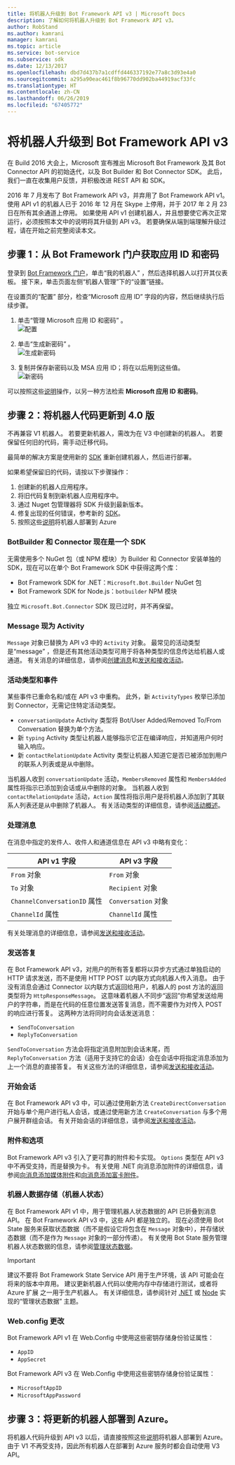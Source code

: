 ```yaml
---
title: 将机器人升级到 Bot Framework API v3 | Microsoft Docs
description: 了解如何将机器人升级到 Bot Framework API v3。
author: RobStand
ms.author: kamrani
manager: kamrani
ms.topic: article
ms.service: bot-service
ms.subservice: sdk
ms.date: 12/13/2017
ms.openlocfilehash: dbd7d437b7a1cdffd446337192e77a8c3d93e4a0
ms.sourcegitcommit: a295a90eac461f8b96770dd902ba44919acf33fc
ms.translationtype: HT
ms.contentlocale: zh-CN
ms.lasthandoff: 06/26/2019
ms.locfileid: "67405772"
---
```

# <a name="upgrade-your-bot-to-bot-framework-api-v3"></a>将机器人升级到 Bot Framework API v3

在 Build 2016 大会上，Microsoft 宣布推出 Microsoft Bot Framework 及其 Bot Connector API 的初始迭代，以及 Bot Builder 和 Bot Connector SDK。 此后，我们一直在收集用户反馈，并积极改进 REST API 和 SDK。

2016 年 7 月发布了 Bot Framework API v3，并弃用了 Bot Framework API v1。 使用 API v1 的机器人已于 2016 年 12 月在 Skype 上停用，并于 2017 年 2 月 23 日在所有其余通道上停用。 如果使用 API v1 创建机器人，并且想要使它再次正常运行，必须按照本文中的说明将其升级到 API v3。 若要确保从端到端理解升级过程，请在开始之前完整阅读本文。 

## <a name="step-1-get-your-app-id-and-password-from-the-bot-framework-portal"></a>步骤 1：从 Bot Framework 门户获取应用 ID 和密码

登录到 [Bot Framework 门户](https://dev.botframework.com/)，单击“我的机器人”  ，然后选择机器人以打开其仪表板。 接下来，单击页面左侧“机器人管理”下的“设置”链接。   

在设置页的“配置”  部分，检查“Microsoft 应用 ID”  字段的内容，然后继续执行后续步骤。

<!-- TODO: Remove this 
### Case 1: App ID field is already populated

If the **App ID** field is already populated, complete these steps:
-->

1. 单击“管理 Microsoft 应用 ID 和密码”  。  
![配置](./media/upgrade/manage-app-id.png)

2. 单击“生成新密码”  。  
![生成新密码](./media/upgrade/generate-new-password.png)

3. 复制并保存新密码以及 MSA 应用 ID；将在以后用到这些值。  
![新密码](./media/upgrade/new-password-generated.png)

可以按照这些[说明](https://blog.botframework.com/2018/07/03/find-your-azure-bots-appid-and-appsecret/)操作，以另一种方法检索 **Microsoft 应用 ID 和密码**。

<!-- TODO: These steps are no longer valid. AppID will always be generated, confirmed with Support Engineers
### Case 2: App ID field is empty

If the **App ID** field is empty, complete these steps:

1. Click **Create Microsoft App ID and password**.  
   ![Create App ID and password](~/media/upgrade/generate-appid-and-password.png)
   > [!IMPORTANT]
   > Do not select the **Version 3.0** radio button yet. You will do this later, after you have [updated your bot code](#update-code).</div>

2. Click **Generate a password to continue**.  
   ![Generate app password](~/media/upgrade/generate-a-password-to-continue.png)

3. Copy and save the new password along with the MSA App Id; you will need these values in the future.  
   ![New password](~/media/upgrade/new-password-generated.png)

4. Click **Finish and go back to Bot Framework**.  
   ![Finish and go back to Portal](~/media/upgrade/finish-and-go-back-to-bot-framework.png)

5. Back on the bot settings page in the Bot Framework Portal, scroll to the bottom of the page and click **Save changes**.  
   ![Save changes](~/media/upgrade/save-changes.png)
-->

## <a id="update-code"></a> 步骤 2：将机器人代码更新到 4.0 版

不再兼容 V1 机器人。 若要更新机器人，需改为在 V3 中创建新的机器人。 若要保留任何旧的代码，需手动迁移代码。

最简单的解决方案是使用新的 [SDK](https://docs.microsoft.com/azure/bot-service/?view=azure-bot-service-4.0) 重新创建机器人，然后进行部署。 

如果希望保留旧的代码，请按以下步骤操作：

1. 创建新的机器人应用程序。
2. 将旧代码复制到新机器人应用程序中。
3. 通过 Nuget 包管理器将 SDK 升级到最新版本。
4. 修复出现的任何错误，参考新的 [SDK](https://docs.microsoft.com/azure/bot-service/?view=azure-bot-service-4.0)。
5. 按照这些[说明](https://docs.microsoft.com/azure/bot-service/bot-builder-howto-deploy-azure?view=azure-bot-service-4.0)将机器人部署到 Azure

<!-- TODO: Remove outdated code 
To update your bot code to version 3.0, complete these steps:

1. Update to the latest version of the [Bot Framework SDK](https://github.com/Microsoft/BotBuilder) for your bot's language.
2. Update your code to apply the necessary changes, according the guidance below.
3. Use the [Bot Framework Emulator](~/bot-service-debug-emulator.md) to test your bot locally and then in the cloud.

The following sections describe the key differences between API v1 and API v3. After you have updated your code to API v3, you can finish the upgrade process by [updating your bot settings](#step-3) in the Bot Framework Portal.
-->

### <a name="botbuilder-and-connector-are-now-one-sdk"></a>BotBuilder 和 Connector 现在是一个 SDK

无需使用多个 NuGet 包（或 NPM 模块）为 Builder 和 Connector 安装单独的 SDK，现在可以在单个 Bot Framework SDK 中获得这两个库：

- Bot Framework SDK for .NET：`Microsoft.Bot.Builder` NuGet 包
- Bot Framework SDK for Node.js：`botbuilder` NPM 模块

独立 `Microsoft.Bot.Connector` SDK 现已过时，并不再保留。

### <a name="message-is-now-activity"></a>Message 现为 Activity

`Message` 对象已替换为 API v3 中的 `Activity` 对象。 最常见的活动类型是“message”  ，但是还有其他活动类型可用于将各种类型的信息传达给机器人或通道。 有关消息的详细信息，请参阅[创建消息](~/dotnet/bot-builder-dotnet-create-messages.md)和[发送和接收活动](~/dotnet/bot-builder-dotnet-connector.md)。

### <a name="activity-types--events"></a>活动类型和事件

某些事件已重命名和/或在 API v3 中重构。 此外，新 `ActivityTypes` 枚举已添加到 Connector，无需记住特定活动类型。

- `conversationUpdate` Activity 类型将 Bot/User Added/Removed To/From Conversation 替换为单个方法。
- 新 `typing` Activity 类型让机器人能够指示它正在编译响应，并知道用户何时输入响应。
- 新 `contactRelationUpdate` Activity 类型让机器人知道它是否已被添加到用户的联系人列表或是从中删除。

当机器人收到 `conversationUpdate` 活动，`MembersRemoved` 属性和 `MembersAdded` 属性将指示已添加到会话或从中删除的对象。 当机器人收到 `contactRelationUpdate` 活动，`Action` 属性将指示用户是将机器人添加到了其联系人列表还是从中删除了机器人。 有关活动类型的详细信息，请参阅[活动概述](~/dotnet/bot-builder-dotnet-activities.md)。

### <a name="addressing-messages"></a>处理消息

在消息中指定的发件人、收件人和通道信息在 API v3 中略有变化：

|API v1 字段 | API v3 字段|
|--------|--------|
| `From` 对象 | `From` 对象 |
| `To` 对象 | `Recipient` 对象 |
| `ChannelConversationID` 属性 | `Conversation` 对象|
| `ChannelId` 属性 | `ChannelId` 属性 |

有关处理消息的详细信息，请参阅[发送和接收活动](~/dotnet/bot-builder-dotnet-connector.md)。

### <a name="sending-replies"></a>发送答复

在 Bot Framework API v3，对用户的所有答复都将以异步方式通过单独启动的 HTTP 请求发送，而不是使用 HTTP POST 以内联方式向机器人传入消息。 由于没有消息会通过 Connector 以内联方式返回给用户，机器人的 post 方法的返回类型将为 `HttpResponseMessage`。 这意味着机器人不同步“返回”你希望发送给用户的字符串，而是在代码的任意位置发送答复消息，而不需要作为对传入 POST 的响应进行答复。 这两种方法将同时向会话发送消息：

- `SendToConversation`
- `ReplyToConversation`

`SendToConversation` 方法会将指定消息附加到会话末尾，而 `ReplyToConversation` 方法（适用于支持它的会话）会在会话中将指定消息添加为上一个消息的直接答复。 有关这些方法的详细信息，请参阅[发送和接收活动](~/dotnet/bot-builder-dotnet-connector.md)。

### <a name="starting-conversations"></a>开始会话

在 Bot Framework API v3 中，可以通过使用新方法 `CreateDirectConversation` 开始与单个用户进行私人会话，或通过使用新方法 `CreateConversation` 与多个用户展开群组会话。 有关开始会话的详细信息，请参阅[发送和接收活动](~/dotnet/bot-builder-dotnet-connector.md#start-a-conversation)。

### <a name="attachments-and-options"></a>附件和选项

Bot Framework API v3 引入了更可靠的附件和卡实现。 `Options` 类型在 API v3 中不再受支持，而是替换为卡。 有关使用 .NET 向消息添加附件的详细信息，请参阅[向消息添加媒体附件](~/dotnet/bot-builder-dotnet-add-media-attachments.md)和[向消息添加富卡附件](~/dotnet/bot-builder-dotnet-add-rich-card-attachments.md)。

### <a name="bot-data-storage-bot-state"></a>机器人数据存储（机器人状态）

在 Bot Framework API v1 中，用于管理机器人状态数据的 API 已折叠到消息 API。 在 Bot Framework API v3 中，这些 API 都是独立的。 现在必须使用 Bot State 服务来获取状态数据（而不是假设它将包含在 `Message` 对象中），并存储状态数据（而不是作为 `Message` 对象的一部分传递）。 有关使用 Bot State 服务管理机器人状态数据的信息，请参阅[管理状态数据](~/dotnet/bot-builder-dotnet-state.md)。

> [!IMPORTANT]
> 建议不要将 Bot Framework State Service API 用于生产环境，该 API 可能会在将来的版本中弃用。 建议更新机器人代码以使用内存中存储进行测试，或者将 Azure 扩展  之一用于生产机器人。 有关详细信息，请参阅针对 [.NET](~/dotnet/bot-builder-dotnet-state.md) 或 [Node](~/nodejs/bot-builder-nodejs-state.md) 实现的“管理状态数据”  主题。

### <a name="webconfig-changes"></a>Web.config 更改

Bot Framework API v1 在 Web.Config  中使用这些密钥存储身份验证属性：

- `AppID`
- `AppSecret`

Bot Framework API v3 在 Web.Config  中使用这些密钥存储身份验证属性：

- `MicrosoftAppID`
- `MicrosoftAppPassword`

## <a id="step-3"></a> 步骤 3：将更新的机器人部署到 Azure。

将机器人代码升级到 API v3 以后，请直接按照这些[说明](https://docs.microsoft.com/azure/bot-service/bot-builder-howto-deploy-azure?view=azure-bot-service-4.0)将机器人部署到 Azure。 由于 V1 不再受支持，因此所有机器人在部署到 Azure 服务时都会自动使用 V3 API。

<!-- TODO: Documentation set for removal 
1. Sign in to the [Bot Framework Portal](https://dev.botframework.com/).

2. Click **My bots** and select your bot to open its dashboard. 

3. Click the **SETTINGS** link that is located near the top-right corner of the page. 

4. Under **Version 3.0** within the **Configuration** section, paste your bot's endpoint into the **Messaging endpoint** field.  
![Version 3 configuration](~/media/upgrade/paste-new-v3-enpoint-url.png)

5. Select the **Version 3.0** radio button.  
![Select version 3.0](~/media/upgrade/switch-to-v3-endpoint.png)

6. Scroll to the bottom of the page and click **Save changes**.  
![Save changes](~/media/upgrade/save-changes.png)
-->